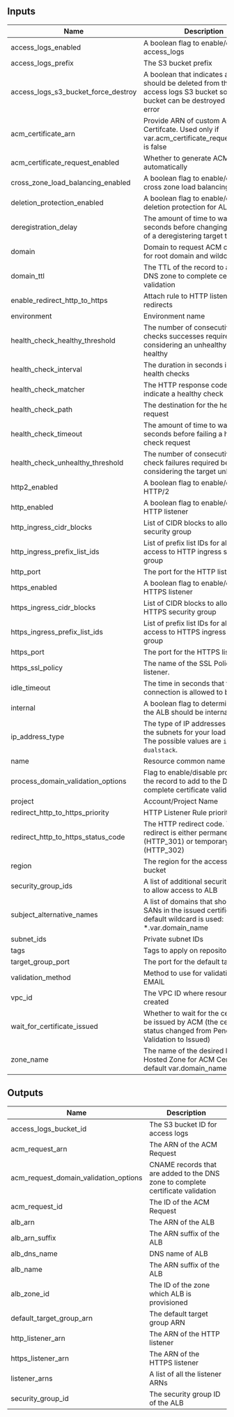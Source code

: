 ## Inputs

| Name | Description | Type | Default | Required |
|------|-------------|:----:|:-----:|:-----:|
| access_logs_enabled | A boolean flag to enable/disable access_logs | string | `true` | no |
| access_logs_prefix | The S3 bucket prefix | string | `` | no |
| access_logs_s3_bucket_force_destroy | A boolean that indicates all objects should be deleted from the ALB access logs S3 bucket so that the bucket can be destroyed without error | string | `false` | no |
| acm_certificate_arn | Provide ARN of custom ACM Certifcate. Used only if var.acm_certificate_request_enabled is false | string | `` | no |
| acm_certificate_request_enabled | Whether to generate ACM certificate automatically | string | `true` | no |
| cross_zone_load_balancing_enabled | A boolean flag to enable/disable cross zone load balancing | string | `false` | no |
| deletion_protection_enabled | A boolean flag to enable/disable deletion protection for ALB | string | `false` | no |
| deregistration_delay | The amount of time to wait in seconds before changing the state of a deregistering target to unused | string | `15` | no |
| domain | Domain to request ACM certificate for root domain and wildcard SAN | string | `` | no |
| domain_ttl | The TTL of the record to add to the DNS zone to complete certificate validation | string | `300` | no |
| enable_redirect_http_to_https | Attach rule to HTTP listener that redirects | string | `false` | no |
| environment | Environment name | string | `` | no |
| health_check_healthy_threshold | The number of consecutive health checks successes required before considering an unhealthy target healthy | string | `2` | no |
| health_check_interval | The duration in seconds in between health checks | string | `15` | no |
| health_check_matcher | The HTTP response codes to indicate a healthy check | string | `200-399` | no |
| health_check_path | The destination for the health check request | string | `/` | no |
| health_check_timeout | The amount of time to wait in seconds before failing a health check request | string | `10` | no |
| health_check_unhealthy_threshold | The number of consecutive health check failures required before considering the target unhealthy | string | `2` | no |
| http2_enabled | A boolean flag to enable/disable HTTP/2 | string | `true` | no |
| http_enabled | A boolean flag to enable/disable HTTP listener | string | `true` | no |
| http_ingress_cidr_blocks | List of CIDR blocks to allow in HTTP security group | list | `<list>` | no |
| http_ingress_prefix_list_ids | List of prefix list IDs for allowing access to HTTP ingress security group | list | `<list>` | no |
| http_port | The port for the HTTP listener | string | `80` | no |
| https_enabled | A boolean flag to enable/disable HTTPS listener | string | `true` | no |
| https_ingress_cidr_blocks | List of CIDR blocks to allow in HTTPS security group | list | `<list>` | no |
| https_ingress_prefix_list_ids | List of prefix list IDs for allowing access to HTTPS ingress security group | list | `<list>` | no |
| https_port | The port for the HTTPS listener | string | `443` | no |
| https_ssl_policy | The name of the SSL Policy for the listener. | string | `ELBSecurityPolicy-2015-05` | no |
| idle_timeout | The time in seconds that the connection is allowed to be idle | string | `60` | no |
| internal | A boolean flag to determine whether the ALB should be internal | string | `false` | no |
| ip_address_type | The type of IP addresses used by the subnets for your load balancer. The possible values are `ipv4` and `dualstack`. | string | `ipv4` | no |
| name | Resource common name | string | - | yes |
| process_domain_validation_options | Flag to enable/disable processing of the record to add to the DNS zone to complete certificate validation | string | `true` | no |
| project | Account/Project Name | string | - | yes |
| redirect_http_to_https_priority | HTTP Listener Rule priority | string | `5` | no |
| redirect_http_to_https_status_code | The HTTP redirect code. The redirect is either permanent (HTTP_301) or temporary (HTTP_302) | string | `HTTP_301` | no |
| region | The region for the access_logs S3 bucket | string | `eu-central-1` | no |
| security_group_ids | A list of additional security group IDs to allow access to ALB | list | `<list>` | no |
| subject_alternative_names | A list of domains that should be SANs in the issued certificate. By default wildcard is used: *.var.domain_name | list | `<list>` | no |
| subnet_ids | Private subnet IDs | list | - | yes |
| tags | Tags to apply on repository | map | `<map>` | no |
| target_group_port | The port for the default target group | string | `80` | no |
| validation_method | Method to use for validation, DNS or EMAIL | string | `DNS` | no |
| vpc_id | The VPC ID where resources are created | string | - | yes |
| wait_for_certificate_issued | Whether to wait for the certificate to be issued by ACM (the certificate status changed from Pending Validation to Issued) | string | `false` | no |
| zone_name | The name of the desired Route53 Hosted Zone for ACM Certificate (by default var.domain_name is used) | string | `` | no |

## Outputs

| Name | Description |
|------|-------------|
| access_logs_bucket_id | The S3 bucket ID for access logs |
| acm_request_arn | The ARN of the ACM Request |
| acm_request_domain_validation_options | CNAME records that are added to the DNS zone to complete certificate validation |
| acm_request_id | The ID of the ACM Request |
| alb_arn | The ARN of the ALB |
| alb_arn_suffix | The ARN suffix of the ALB |
| alb_dns_name | DNS name of ALB |
| alb_name | The ARN suffix of the ALB |
| alb_zone_id | The ID of the zone which ALB is provisioned |
| default_target_group_arn | The default target group ARN |
| http_listener_arn | The ARN of the HTTP listener |
| https_listener_arn | The ARN of the HTTPS listener |
| listener_arns | A list of all the listener ARNs |
| security_group_id | The security group ID of the ALB |

